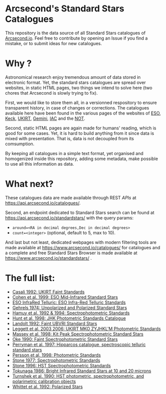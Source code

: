 Arcsecond's Standard Stars Catalogues
======

This repository is the data source of all Standard Stars catalogues of [Arcsecond.io](https://api.arcsecond.io).
Feel free to contribute by opening an Issue if you find a mistake, or to submit ideas for
new catalogues.

Why ?
====

Astronomical research enjoy tremendous amount of data stored in electronic format.
Yet, the standard stars catalogues are spread over websites, in static HTML pages,
two things we intend to solve here (two chores that Arcsecond is slowly trying to fix).

First, we would like to store them all, in a versionned respository to ensure
transparent history, in case of changes or corrections. The catalogues available
here have been found in the various pages of the websites of
[ESO](https://www.eso.org/sci/observing/tools/standards.html),
[Keck](https://www2.keck.hawaii.edu/inst/common/landolt_stds.html),
[UKIRT](http://www.ukirt.hawaii.edu/astronomy/),
[Gemini](https://www.gemini.edu/sciops/instruments/gmos/calibration/photometric-stds),
[IAC](http://catserver.ing.iac.es/landscape/index.php) and the
[NOT](http://www.not.iac.es/observing/forms/landscape/v1.4/www/).

Second, static HTML pages are again made for humans' reading, which is
good for some cases. Yet, it is hard to build anything from it since data
is mixed with presentation. That is, data is not decoupled from its comsumption.

By keeping all catalogues in a simple text format, yet organised and homogenized
inside this repository, adding some metadata, make possible to use all this information
as data.

What next?
====

These catalogues data are made available through REST *APIs* at https://api.arcsecond.io/catalogues/.

Second, an endpoint dedicated to Standard Stars search can be found at https://api.arcsecond.io/standardstars/ with the
query params:

* `around=<RA in decimal degrees,Dec in decimal degrees>`
* `count=<integer>` (optional, default to 5, max to 10).

And last but not least, dedicated webpages with modern filtering tools are made available at 
https://www.arcsecond.io/catalogues/ for catalogues and a complete and free Standard Stars Browser
is made available at https://www.arcsecond.io/standardstars/ .

# The full list:

* [Casali 1992: UKIRT Faint Standards](https://github.com/arcsecond-io/standard-stars-catalogues/tree/master/Casali_1992)
* [Cohen et al. 1999: ESO Mid-Infrared Standard Stars](https://github.com/arcsecond-io/standard-stars-catalogues/tree/master/Cohen_etal_1999)
* [ESO InfraRed Telluric: ESO Infra-Red Telluric Standards](https://github.com/arcsecond-io/standard-stars-catalogues/tree/master/ESO_InfraRed_Telluric)
* [Gehrels 1974: Unpolarized and Polarized Standard Stars](https://github.com/arcsecond-io/standard-stars-catalogues/tree/master/Gehrels_1974)
* [Hamuy et al. 1992 & 1994: Spectrophotometric Standards](https://github.com/arcsecond-io/standard-stars-catalogues/tree/master/Hamuy_etal_1992_1994)
* [Hunt et al. 1998: JHK Photometric Standards Catalogue](https://github.com/arcsecond-io/standard-stars-catalogues/tree/master/Hunt_etal_1998)
* [Landolt 1992: Faint UBVRI Standard Stars](https://github.com/arcsecond-io/standard-stars-catalogues/tree/master/Landolt_1992)
* [Leggett et al. 2003 2006: UKIRT MKO ZYJHKL'M Photometric Standards](https://github.com/arcsecond-io/standard-stars-catalogues/tree/master/Leggett_etal_2003_2006)
* [Massey et al. 1998: Kit Peak Spectrophotometric Standard Stars](https://github.com/arcsecond-io/standard-stars-catalogues/tree/master/Massey_etal_1998)
* [Oke 1990: Faint Spectrophotometric Standard Stars](https://github.com/arcsecond-io/standard-stars-catalogues/tree/master/Oke_1990)
* [Perryman et al. 1997: Hipparcos catalogue, spectroscopic telluric standard stars](https://github.com/arcsecond-io/standard-stars-catalogues/tree/master/Perryman_etal_1997)
* [Persson et al. 1998: Photometric Standards](https://github.com/arcsecond-io/standard-stars-catalogues/tree/master/Persson_etal_1998)
* [Stone 1977: Spectrophotometric Standards](https://github.com/arcsecond-io/standard-stars-catalogues/tree/master/Stone_1977)
* [Stone 1996: HST Spectrophotometric Standards](https://github.com/arcsecond-io/standard-stars-catalogues/tree/master/Stone_1996)
* [Tokunaga 1986: Bright Infrared Standard Stars at 10 and 20 microns](https://github.com/arcsecond-io/standard-stars-catalogues/tree/master/Tokunaga_1986)
* [Turnshek et al. 1990: HST photometric, spectrophotometric, and polarimetric calibration objects](https://github.com/arcsecond-io/standard-stars-catalogues/tree/master/Turnshek_etal_1990)
* [Whittet et al. 1992: Polarized Stars](https://github.com/arcsecond-io/standard-stars-catalogues/tree/master/Whittet_etal_1992)
